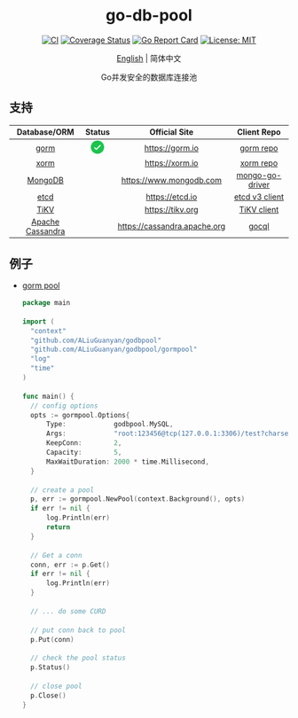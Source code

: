 <div align="center">
<h1>go-db-pool</h1>
</div>
<div align="center">

[![CI][CI-image]][CI-url]
[![Coverage Status][codecov-image]][codecov-url]
[![Go Report Card][go-report-image]][go-report-url]
[![License: MIT][license-image]][license-url]

[English](README.md) | 简体中文

Go并发安全的数据库连接池

</div>

## 支持
| Database/ORM | Status | Official Site | Client Repo |
| :---: | :---: | :---: | :---: |
| [gorm](https://github.com/ALiuGuanyan/godbpool/gormpool/) | <div align="center"><img src="images/correct.svg" width="24px" height="24px" /></div> | https://gorm.io | [gorm repo](https://github.com/go-gorm/gorm) |
| [xorm]() |  | https://xorm.io | [xorm repo](https://gitea.com/xorm/xorm) |
| [MongoDB]() |  | https://www.mongodb.com | [mongo-go-driver](https://github.com/mongodb/mongo-go-driver) |
| [etcd]() |  | https://etcd.io | [etcd v3 client](https://go.etcd.io/etcd/v3/client) |
| [TiKV]() |  | https://tikv.org | [TiKV client](https://github.com/tikv/client-go) |
| [Apache Cassandra]() |  | https://cassandra.apache.org | [gocql](https://github.com/gocql/gocql) |

## 例子
- [gorm pool](https://github.com/ALiuGuanyan/go-db-pool/blob/master/examples/gorm/main.go)
  ```go
  package main
  
  import (
  	"context"  
  	"github.com/ALiuGuanyan/godbpool"
  	"github.com/ALiuGuanyan/godbpool/gormpool"
  	"log"  
  	"time"
  )
  
  func main() {
  	// config options
  	opts := gormpool.Options{
  		Type:            godbpool.MySQL,
  		Args:            "root:123456@tcp(127.0.0.1:3306)/test?charset=utf8&parseTime=True",
  		KeepConn:        2,
  		Capacity:        5,
  		MaxWaitDuration: 2000 * time.Millisecond,
  	}
  
  	// create a pool  
  	p, err := gormpool.NewPool(context.Background(), opts)
  	if err != nil {
  		log.Println(err)
  		return
  	}
    
    // Get a conn
    conn, err := p.Get()
    if err != nil {
        log.Println(err)
    }
  
    // ... do some CURD
    
    // put conn back to pool 
    p.Put(conn)
  
    // check the pool status
    p.Status()
  
    // close pool
    p.Close()
  }
  ```


[CI-url]: https://github.com/ALiuGuanyan/go-db-pool/actions?query=workflow%3ACI
[CI-image]: https://img.shields.io/github/workflow/status/ALiuGuanyan/godbpool/CI?style=flat-square
[codecov-image]: https://img.shields.io/codecov/c/gh/ALiuGuanyan/godbpool/master?style=flat-square
[codecov-url]: https://codecov.io/gh/ALiuGuanyan/go-db-pool
[go-report-image]: https://img.shields.io/badge/go%20report-A%2B-brightgreen?style=flat-square
[go-report-url]: https://goreportcard.com/report/github.com/ALiuGuanyan/godbpool
[license-image]: https://img.shields.io/badge/License-MIT-brightgreen.svg?style=flat-square
[license-url]: https://opensource.org/licenses/MIT
